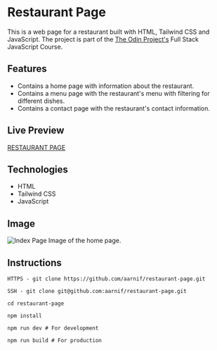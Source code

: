 # Restaurant Page

This is a web page for a restaurant built with HTML, Tailwind CSS and JavaScript.
The project is part of the [The Odin Project's](https://www.theodinproject.com/) Full Stack JavaScript Course.

## Features

- Contains a home page with information about the restaurant.
- Contains a menu page with the restaurant's menu with filtering for different dishes.
- Contains a contact page with the restaurant's contact information.

## Live Preview

[RESTAURANT PAGE](https://aarnif.github.io/restaurant-page/)

## Technologies

- HTML
- Tailwind CSS
- JavaScript

## Image

![Index Page](src/assets/images/page.png)
Image of the home page.

## Instructions

```
HTTPS - git clone https://github.com/aarnif/restaurant-page.git

SSH - git clone git@github.com:aarnif/restaurant-page.git

cd restaurant-page

npm install

npm run dev # For development

npm run build # For production
```
